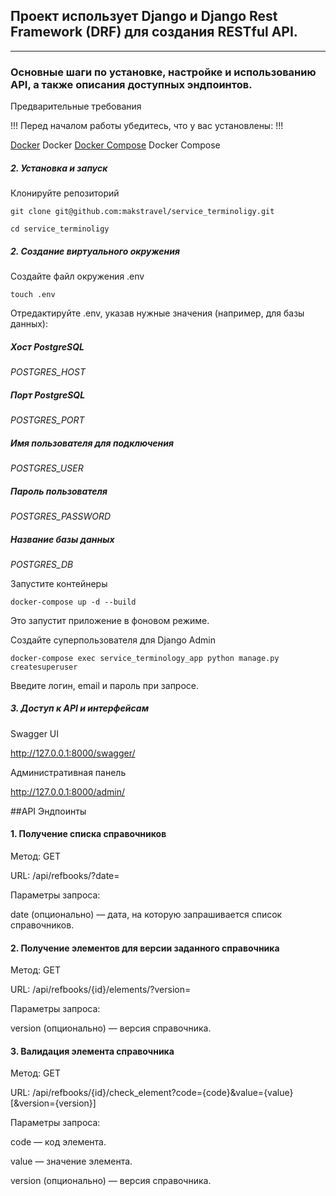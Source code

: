 ## Проект использует Django и Django Rest Framework (DRF) для создания RESTful API.
---
### Основные шаги по установке, настройке и использованию API, а также описания доступных эндпоинтов.
Предварительные требования

!!! Перед началом работы убедитесь, что у вас установлены: !!!

[Docker](https://www.docker.com/) Docker
[Docker Compose](https://docs.docker.com/compose/install/)  Docker Compose

##### ***2. Установка и запуск***

Клонируйте репозиторий

```git clone git@github.com:makstravel/service_terminoligy.git```

```cd service_terminoligy```

##### ***2. Создание виртуального окружения***
Создайте файл окружения .env

```touch .env```

Отредактируйте .env, указав нужные значения (например, для базы данных):

##### Хост PostgreSQL
*POSTGRES_HOST*
##### Порт PostgreSQL
*POSTGRES_PORT*
##### Имя пользователя для подключения
*POSTGRES_USER*
##### Пароль пользователя
*POSTGRES_PASSWORD*
##### Название базы данных
*POSTGRES_DB*

Запустите контейнеры

``` docker-compose up -d --build ```

Это запустит приложение в фоновом режиме.

Создайте суперпользователя для Django Admin

```docker-compose exec service_terminology_app python manage.py createsuperuser```

Введите логин, email и пароль при запросе.

##### 3. Доступ к API и интерфейсам

Swagger UI

http://127.0.0.1:8000/swagger/

Административная панель

http://127.0.0.1:8000/admin/

##API Эндпоинты

#### 1. Получение списка справочников

Метод: GET

URL: /api/refbooks/?date=

Параметры запроса:

date (опционально) — дата, на которую запрашивается список справочников.

#### 2. Получение элементов для версии заданного справочника

Метод: GET

URL: /api/refbooks/{id}/elements/?version=

Параметры запроса:

version (опционально) — версия справочника.

#### 3. Валидация элемента справочника

Метод: GET

URL: /api/refbooks/{id}/check_element?code={code}&value={value}[&version={version}]

Параметры запроса:

code — код элемента.

value — значение элемента.

version (опционально) — версия справочника.


